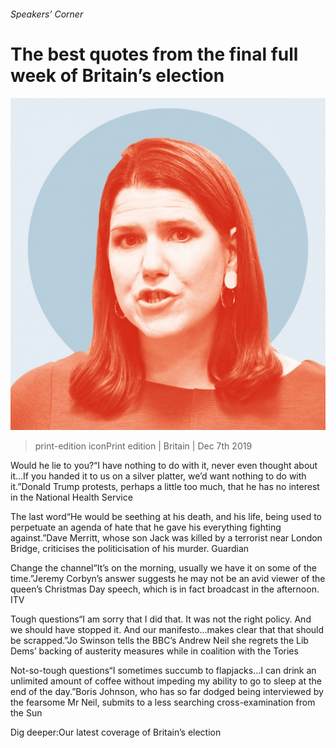 ###### Speakers’ Corner

# The best quotes from the final full week of Britain’s election 

![image](images/20191207_BRD003_0.jpg) 

> print-edition iconPrint edition | Britain | Dec 7th 2019 

Would he lie to you?“I have nothing to do with it, never even thought about it…If you handed it to us on a silver platter, we’d want nothing to do with it.”Donald Trump protests, perhaps a little too much, that he has no interest in the National Health Service 

The last word“He would be seething at his death, and his life, being used to perpetuate an agenda of hate that he gave his everything fighting against.”Dave Merritt, whose son Jack was killed by a terrorist near London Bridge, criticises the politicisation of his murder. Guardian 

Change the channel“It’s on the morning, usually we have it on some of the time.”Jeremy Corbyn’s answer suggests he may not be an avid viewer of the queen’s Christmas Day speech, which is in fact broadcast in the afternoon. ITV 

Tough questions“I am sorry that I did that. It was not the right policy. And we should have stopped it. And our manifesto…makes clear that that should be scrapped.”Jo Swinson tells the BBC’s Andrew Neil she regrets the Lib Dems’ backing of austerity measures while in coalition with the Tories 

Not-so-tough questions“I sometimes succumb to flapjacks…I can drink an unlimited amount of coffee without impeding my ability to go to sleep at the end of the day.”Boris Johnson, who has so far dodged being interviewed by the fearsome Mr Neil, submits to a less searching cross-examination from the Sun 

Dig deeper:Our latest coverage of Britain’s election 


